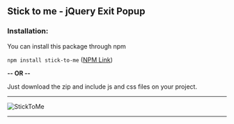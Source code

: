 ## Stick to me - jQuery Exit Popup

### Installation:
You can install this package through npm 

`npm install stick-to-me` ([NPM Link](https://www.npmjs.com/package/stick-to-me))

**-- OR --**

Just download the zip and include js and css files on your project.

---
![StickToMe](https://github.com/guiassemany/stick-to-me/blob/master/docs/example.gif?raw=true)

---


